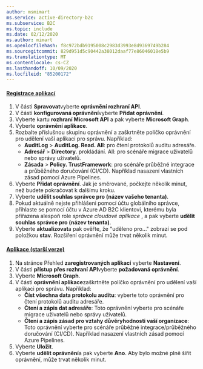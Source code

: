 ```yaml
---
author: msmimart
ms.service: active-directory-b2c
ms.subservice: B2C
ms.topic: include
ms.date: 02/12/2020
ms.author: mimart
ms.openlocfilehash: f8c972bdb9195008c2983d3993e8d9369749b284
ms.sourcegitcommit: 829d951d5c90442a38012daaf77e86046018e5b9
ms.translationtype: MT
ms.contentlocale: cs-CZ
ms.lasthandoff: 10/09/2020
ms.locfileid: "85200172"
---
```

#### <a name="app-registrations"></a>[Registrace aplikací](#tab/app-reg-ga/) 

1. V části **Spravovat**vyberte **oprávnění rozhraní API**.
1. V části **konfigurovaná oprávnění**vyberte **Přidat oprávnění**.
1. Vyberte kartu **rozhraní Microsoft API** a pak vyberte **Microsoft Graph**.
1. Vyberte **oprávnění aplikace**.
1. Rozbalte příslušnou skupinu oprávnění a zaškrtněte políčko oprávnění pro udělení vaší aplikaci pro správu. Například:
    * **AuditLog**  >  **AuditLog. Read. All**: pro čtení protokolů auditu adresáře.
    * **Adresář**  >  **Directory.** prokládání. All: pro scénáře migrace uživatelů nebo správy uživatelů.
    * **Zásada**  >  **Policy. TrustFramework**: pro scénáře průběžné integrace a průběžného doručování (CI/CD). Například nasazení vlastních zásad pomocí Azure Pipelines.
1. Vyberte **Přidat oprávnění**. Jak je směrované, počkejte několik minut, než budete pokračovat k dalšímu kroku.
1. Vyberte **udělit souhlas správce pro (název vašeho tenanta)**.
1. Pokud aktuálně nejste přihlášeni pomocí účtu globálního správce, přihlaste se pomocí účtu v Azure AD B2C klientovi, kterému byla přiřazena alespoň role *správce cloudové aplikace* , a pak vyberte **udělit souhlas správce pro (název tenanta)**.
1. Vyberte **aktualizovat**a pak ověřte, že "uděleno pro..." zobrazí se pod položkou **stav**. Rozšíření oprávnění může trvat několik minut.

#### <a name="applications-legacy"></a>[Aplikace (starší verze)](#tab/applications-legacy/)

1. Na stránce Přehled **zaregistrovaných aplikací** vyberte **Nastavení**.
1. V části **přístup přes rozhraní API**vyberte **požadovaná oprávnění**.
1. Vyberte **Microsoft Graph**.
1. V části **oprávnění aplikace**zaškrtněte políčko oprávnění pro udělení vaší aplikaci pro správu. Například:
    * **Číst všechna data protokolu auditu**: vyberte toto oprávnění pro čtení protokolů auditu adresáře.
    * **Čtení a zápis dat adresáře**: Toto oprávnění vyberte pro scénáře migrace uživatelů nebo správy uživatelů.
    * **Čtení a zápis zásad pro vztahy důvěryhodnosti vaší organizace**: Toto oprávnění vyberte pro scénáře průběžné integrace/průběžného doručování (CI/CD). Například nasazení vlastních zásad pomocí Azure Pipelines.
1. Vyberte **Uložit**.
1. Vyberte **udělit oprávnění**a pak vyberte **Ano**. Aby bylo možné plně šířit oprávnění, může trvat několik minut.
